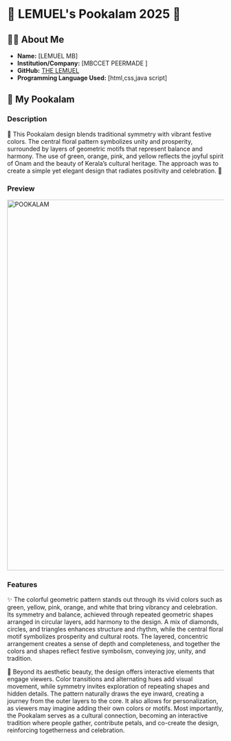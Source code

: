 # 🌸 LEMUEL's Pookalam 2025 🌸

## 👨‍💻 About Me
- **Name:** [LEMUEL MB]
- **Institution/Company:** [MBCCET PEERMADE ]
- **GitHub:** [THE LEMUEL](https://github.com/lemu117)
- **Programming Language Used:** [html,css,java script]

## 🎨 My Pookalam

### Description
🌸 This Pookalam design blends traditional symmetry with vibrant festive colors. The central floral pattern symbolizes unity and prosperity, surrounded by layers of geometric motifs that represent balance and harmony. The use of green, orange, pink, and yellow reflects the joyful spirit of Onam and the beauty of Kerala’s cultural heritage. The approach was to create a simple yet elegant design that radiates positivity and celebration. 🌸

### Preview
<img width="1176" height="862" alt="POOKALAM" src="https://github.com/user-attachments/assets/a24a02d0-763f-4776-8a4a-3cc093b00edd" />



### Features
  ✨ The colorful geometric pattern stands out through its vivid colors such as green, yellow, pink, orange, and white that bring vibrancy and celebration. Its symmetry and balance, achieved through repeated geometric shapes arranged in circular layers, add harmony to the design. A mix of diamonds, circles, and triangles enhances structure and rhythm, while the central floral motif symbolizes prosperity and cultural roots. The layered, concentric arrangement creates a sense of depth and completeness, and together the colors and shapes reflect festive symbolism, conveying joy, unity, and tradition.

🎨 Beyond its aesthetic beauty, the design offers interactive elements that engage viewers. Color transitions and alternating hues add visual movement, while symmetry invites exploration of repeating shapes and hidden details. The pattern naturally draws the eye inward, creating a journey from the outer layers to the core. It also allows for personalization, as viewers may imagine adding their own colors or motifs. Most importantly, the Pookalam serves as a cultural connection, becoming an interactive tradition where people gather, contribute petals, and co-create the design, reinforcing togetherness and celebration.


